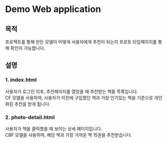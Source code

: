 # Demo Web application
## 목적
프로젝트를 통해 만든 모델이 어떻게 사용자에게 추천이 되는지 프로토 타입페이지를 통해 확인이 가능합니다.

## 설명
### 1. index.html
사용자가 로그인 이후, 추천페이지를 열었을 때 추천받는 책들 목록입니다.  
CF 모델을 사용하여, 사용자가 이전에 구입했던 책과 가장 인기있는 책을 기준으로 개인화된 추천을 받게 됩니다.
### 2. photo-detail.html
사용자가 책을 클릭했을 때 보이는 상세 페이지입니다.  
CBF 모델을 사용하여, 해당 책과 가장 가까운 책 15권을 추천받습니다.
